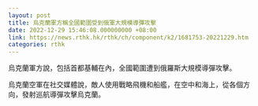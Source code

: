 ```yaml
---
layout: post
title: 烏克蘭軍方稱全國範圍受到俄軍大規模導彈攻擊
date: 2022-12-29 15:46:08.000000000 +08:00
link: https://news.rthk.hk/rthk/ch/component/k2/1681753-20221229.htm
categories: rthk
---
```


烏克蘭軍方說，包括首都基輔在內，全國範圍遭到俄羅斯大規模導彈攻擊。

烏克蘭空軍在社交媒體說，敵人使用戰略飛機和船艦，在空中和海上，從各個方向，發射巡航導彈攻擊烏克蘭。
